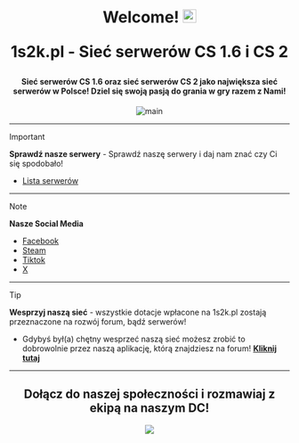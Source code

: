 <div align="center">
<h1 align="center">Welcome! <img src="https://github.com/1shot2kill/.github/assets/50671740/85971301-deec-4633-a055-ed1eb63f63cc" width="24px"><p></p>1s2k.pl - Sieć serwerów CS 1.6 i CS 2<p></p></h1>

  #### Sieć serwerów CS 1.6 oraz sieć serwerów CS 2 jako największa sieć serwerów w Polsce! Dziel się swoją pasją do grania w gry razem z Nami!

![main](https://github.com/1shot2kill/.github/assets/50671740/ec88c1db-196d-43fa-b397-b29f04bc8c19)
</div>

---

> [!IMPORTANT]
> **Sprawdź nasze serwery** - Sprawdź naszę serwery i daj nam znać czy Ci się spodobało!
- [Lista serwerów](https://1shot2kill.pl/servers)

---

> [!NOTE]
> **Nasze Social Media**
- [Facebook](https://www.facebook.com/1shot2kill)
- [Steam](https://steamcommunity.com/groups/1s2kpl)
- [Tiktok](https://www.tiktok.com/@1s2k.pl)
- [X](https://twitter.com/1shot2kill_pl)

---

> [!TIP]
> **Wesprzyj naszą sieć** - wszystkie dotacje wpłacone na 1s2k.pl zostają przeznaczone na rozwój forum, bądź serwerów!
- Gdybyś był(a) chętny wesprzeć naszą sieć możesz zrobić to dobrowolnie przez naszą aplikację, którą znajdziesz na forum! [**Kliknij tutaj**](https://1shot2kill.pl/donate/)

---

<div align="center">
<h2>Dołącz do naszej społeczności i rozmawiaj z ekipą na naszym DC!</h2>
<a href="https://dc.katujemy.eu"><img src="https://discord.com/api/guilds/720054040116854835/widget.png?style=banner1"></a>
</div>
